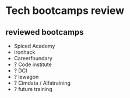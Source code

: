 # Tech bootcamps review

## reviewed bootcamps

- Spiced Academy
- Ironhack
- Careerfoundary
- ? Code institute
- ? DCI
- ? lewagon
- ? Cimdata / Alfatraining
- ? future training
